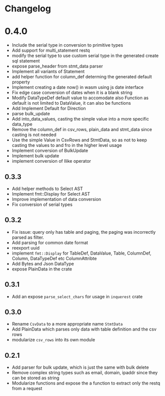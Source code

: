 # Changelog

# 0.4.0
- Include the serial type in conversion to primitive types
- Add support for multi_statement restq
- modify the serial type to use custom serial type in the generated create sql statement
- expose parse_header from stmt_data parser
- Implement all variants of Statement
- add helper function for column_def determing the generated default property
- Implement creating a date now() in wasm using js date interface
- Fix edge case conversion of dates when it is a blank string
- Modify DataTypeDef default value to accomodate also Function as default is not limited to DataValue, it can also be functions
- Add Implement Default for Direction
- parse bulk_update
- Add into_data_values, casting the simple value into a more specific data_type
- Remove the column_def in csv_rows, plain_data and stmt_data since casting is not needed
- Use the simple Value in CsvRows and StmtData, so as not to keep casting the values to and fro in the higher level usage
- Implement conversion of BulkUpdate
- Implement bulk update
- implement conversion of Ilike operator

## 0.3.3
- Add helper methods to Select AST
- Implement fmt::Display for Select AST
- Improve implementation of data conversion
- Fix conversion of serial types

## 0.3.2
- Fix issue: query only has table and paging, the paging was incorrectly parsed as filter.
- Add parsing for common date format
- reexport uuid
- implement `fmt::Display` for TableDef, DataValue, Table, ColumnDef, Column, DataTypeDef etc ColumnAttribte
- Add Bytes and Json DataType
- expose PlainData in the crate

## 0.3.1
 - Add an expose `parse_select_chars` for usage in `inquerest` crate

## 0.3.0
- Rename `CsvData` to a more appropriate name `StmtData`
- Add PlainData which parses only data with table definition and the csv rows
- modularize `csv_rows` into its own module

## 0.2.1
- Add parser for bulk update, which is just the same with bulk delete
- Remove complex string types such as email, domain, ipaddr since they can be stored as string
- Modularize functions and expose the a function to extract only the restq from a request

